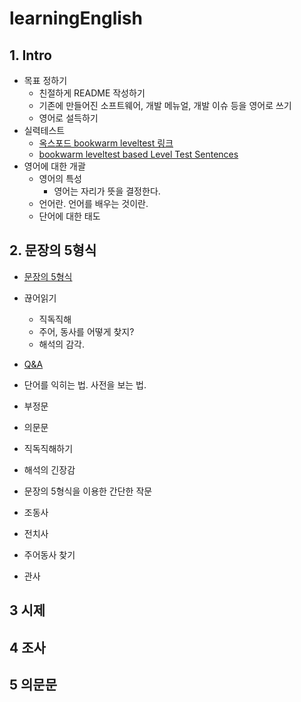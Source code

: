 # learningEnglish
## 1. Intro
- 목표 정하기
  - 친절하게 README 작성하기
  - 기존에 만들어진 소프트웨어, 개발 메뉴얼, 개발 이슈 등을 영어로 쓰기
  - 영어로 설득하기
- 실력테스트
  - [옥스포드 bookwarm leveltest 링크](https://elt.oup.com/student/readersleveltest/?cc=kr&selLanguage=ko)
  - [bookwarm leveltest based Level Test Sentences](docs/levelTest.md)
- 영어에 대한 개괄
  - 영어의 특성
    - 영어는 자리가 뜻을 결정한다.
  - 언어란. 언어를 배우는 것이란.
  - 단어에 대한 태도

## 2. 문장의 5형식
- [문장의 5형식](docs/fiveStructures.md)
- 끊어읽기
  - 직독직해
  - 주어, 동사를 어떻게 찾지?
  - 해석의 감각.
- [Q&A](docs/QnA_1.md)
- 단어를 익히는 법. 사전을 보는 법.
- 부정문
- 의문문
- 직독직해하기
- 해석의 긴장감
- 문장의 5형식을 이용한 간단한 작문
- 조동사
- 전치사

- 주어동사 찾기
- 관사
## 3 시제
## 4 조사
## 5 의문문




